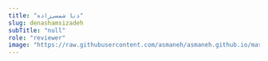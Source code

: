 ```yaml
--- 
title: "دنا شمسی‌زاده" 
slug: denashamsizadeh 
subTitle: "null" 
role: "reviewer" 
image: "https://raw.githubusercontent.com/asmaneh/asmaneh.github.io/master/assets/img/authors/denashamsizadeh.jfif" 
--- 
```

